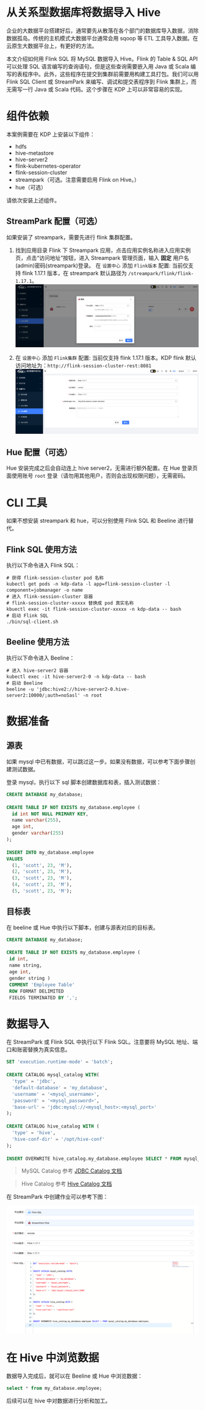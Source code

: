 # 从关系型数据库将数据导入 Hive

企业的大数据平台搭建好后，通常要先从散落在各个部门的数据库导入数据，消除数据孤岛。传统的主机模式大数据平台通常会用 sqoop 等 ETL 工具导入数据。在云原生大数据平台上，有更好的方法。

本文介绍如何用 Flink SQL 将 MySQL 数据导入 Hive。Flink 的 Table & SQL API 可以处理 SQL 语言编写的查询语句，但是这些查询需要嵌入用 Java 或 Scala 编写的表程序中。此外，这些程序在提交到集群前需要用构建工具打包。我们可以用 Flink SQL Client 或 StreamPark 来编写、调试和提交表程序到 Flink 集群上，而无需写一行 Java 或 Scala 代码。这个步骤在 KDP 上可以非常容易的实现。

# 组件依赖

本案例需要在 KDP 上安装以下组件：

- hdfs
- hive-metastore
- hive-server2
- flink-kubernetes-operator
- flink-session-cluster
- streampark（可选。注意需要启用 Flink on Hive。）
- hue（可选）

请依次安装上述组件。

## StreamPark 配置（可选）

如果安装了 streampark，需要先进行 flink 集群配置。

1. 找到应用目录 Flink 下 Streampark 应用，点击应用实例名称进入应用实例页，点击“访问地址”按钮，进入 Streampark 管理页面，输入 **固定** 用户名(admin)密码(streampark)登录。
   在 `设置中心` 添加 `Flink版本` 配置: 当前仅支持 flink 1.17.1 版本，在 streampark 默认路径为 `/streampark/flink/flink-1.17.1`。
   ![img.png](./images/flink-streampark-flink-version.png)

2. 在 `设置中心` 添加 `Flink集群` 配置: 当前仅支持 flink 1.17.1 版本。KDP flink 默认访问地址为：`http://flink-session-cluster-rest:8081`
   ![img.png](./images/flink-streampark-flink-cluster.png)

## Hue 配置（可选）

Hue 安装完成之后会自动连上 hive server2，无需进行额外配置。在 Hue 登录页面使用账号 `root` 登录（请勿用其他用户，否则会出现权限问题），无需密码。

# CLI 工具

如果不想安装 streampark 和 hue，可以分别使用 Flink SQL 和 Beeline 进行替代。

## Flink SQL 使用方法

执行以下命令进入 Flink SQL：

```shell
# 获得 flink-session-cluster pod 名称
kubectl get pods -n kdp-data -l app=flink-session-cluster -l component=jobmanager -o name
# 进入 flink-session-cluster 容器
# flink-session-cluster-xxxxx 替换成 pod 真实名称
kbuectl exec -it flink-session-cluster-xxxxx -n kdp-data -- bash
# 启动 Flink SQL
./bin/sql-client.sh
```

## Beeline 使用方法

执行以下命令进入 Beeline：

```shell
# 进入 hive-server2 容器
kubectl exec -it hive-server2-0 -n kdp-data -- bash
# 启动 Beeline
beeline -u 'jdbc:hive2://hive-server2-0.hive-server2:10000/;auth=noSasl' -n root
```

# 数据准备

## 源表

如果 mysql 中已有数据，可以跳过这一步。如果没有数据，可以参考下面步骤创建测试数据。

登录 mysql，执行以下 sql 脚本创建数据库和表，插入测试数据：

```sql
CREATE DATABASE my_database;

CREATE TABLE IF NOT EXISTS my_database.employee (
  id int NOT NULL PRIMARY KEY,
  name varchar(255),
  age int,
  gender varchar(255)
);

INSERT INTO my_database.employee
VALUES
  (1, 'scott', 23, 'M'),
  (2, 'scott', 23, 'M'),
  (3, 'scott', 23, 'M'),
  (4, 'scott', 23, 'M'),
  (5, 'scott', 23, 'M');
```

## 目标表

在 beeline 或 Hue 中执行以下脚本，创建与源表对应的目标表。

```sql
CREATE DATABASE my_database;

CREATE TABLE IF NOT EXISTS my_database.employee (
 id int,
 name string,
 age int,
 gender string )
 COMMENT 'Employee Table'
 ROW FORMAT DELIMITED
 FIELDS TERMINATED BY ',';
```

# 数据导入

在 StreamPark 或 Flink SQL 中执行以下 Flink SQL。注意要将 MySQL 地址、端口和账密替换为真实信息。

```sql
SET 'execution.runtime-mode' = 'batch';

CREATE CATALOG mysql_catalog WITH(
  'type' = 'jdbc',
  'default-database' = 'my_database',
  'username' = '<mysql_username>',
  'password' = '<mysql_password>',
  'base-url' = 'jdbc:mysql://<mysql_host>:<mysql_port>'
);

CREATE CATALOG hive_catalog WITH (
  'type' = 'hive',
  'hive-conf-dir' = '/opt/hive-conf'
);

INSERT OVERWRITE hive_catalog.my_database.employee SELECT * FROM mysql_catalog.my_database.employee;
```

> MySQL Catalog 参考 [JDBC Catalog 文档](https://nightlies.apache.org/flink/flink-docs-release-1.17/zh/docs/connectors/table/jdbc/#jdbc-catalog-的使用)

> Hive Catalog 参考 [Hive Catalog 文档](https://nightlies.apache.org/flink/flink-docs-release-1.17/zh/docs/connectors/table/hive/overview/#连接到hive)

在 StreamPark 中创建作业可以参考下图：

![img.png](./images/flink-streampark-mysql-to-hive.png)

# 在 Hive 中浏览数据

数据导入完成后，就可以在 Beeline 或 Hue 中浏览数据：

```sql
select * from my_database.employee;
```

后续可以在 hive 中对数据进行分析和加工。
